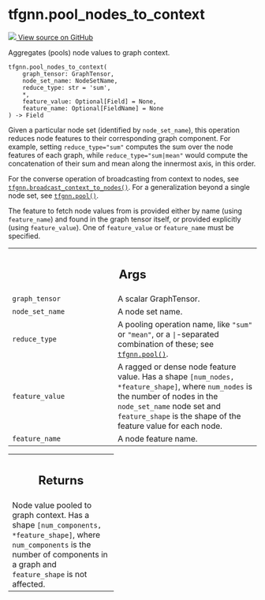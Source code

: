 # tfgnn.pool_nodes_to_context

<!-- Insert buttons and diff -->

<a target="_blank" href="https://github.com/tensorflow/gnn/tree/master/tensorflow_gnn/graph/pool_ops.py#L100-L150">
<img src="https://www.tensorflow.org/images/GitHub-Mark-32px.png" /> View source
on GitHub </a>

Aggregates (pools) node values to graph context.

<pre class="devsite-click-to-copy prettyprint lang-py tfo-signature-link">
<code>tfgnn.pool_nodes_to_context(
    graph_tensor: GraphTensor,
    node_set_name: NodeSetName,
    reduce_type: str = &#x27;sum&#x27;,
    *,
    feature_value: Optional[Field] = None,
    feature_name: Optional[FieldName] = None
) -> Field
</code></pre>

<!-- Placeholder for "Used in" -->

Given a particular node set (identified by `node_set_name`), this operation
reduces node features to their corresponding graph component. For example,
setting `reduce_type="sum"` computes the sum over the node features of each
graph, while `reduce_type="sum|mean"` would compute the concatenation of their
sum and mean along the innermost axis, in this order.

For the converse operation of broadcasting from context to nodes, see
<a href="../tfgnn/broadcast_context_to_nodes.md"><code>tfgnn.broadcast_context_to_nodes()</code></a>.
For a generalization beyond a single node set, see
<a href="../tfgnn/pool.md"><code>tfgnn.pool()</code></a>.

The feature to fetch node values from is provided either by name (using
`feature_name`) and found in the graph tensor itself, or provided explicitly
(using `feature_value`). One of `feature_value` or `feature_name` must be
specified.

<!-- Tabular view -->
 <table class="responsive fixed orange">
<colgroup><col width="214px"><col></colgroup>
<tr><th colspan="2"><h2 class="add-link">Args</h2></th></tr>

<tr>
<td>
<code>graph_tensor</code><a id="graph_tensor"></a>
</td>
<td>
A scalar GraphTensor.
</td>
</tr><tr>
<td>
<code>node_set_name</code><a id="node_set_name"></a>
</td>
<td>
A node set name.
</td>
</tr><tr>
<td>
<code>reduce_type</code><a id="reduce_type"></a>
</td>
<td>
A pooling operation name, like <code>"sum"</code> or <code>"mean"</code>, or a
<code>|</code>-separated combination of these; see <a href="../tfgnn/pool.md"><code>tfgnn.pool()</code></a>.
</td>
</tr><tr>
<td>
<code>feature_value</code><a id="feature_value"></a>
</td>
<td>
A ragged or dense node feature value. Has a shape
<code>[num_nodes, *feature_shape]</code>, where <code>num_nodes</code> is the number of nodes in
the <code>node_set_name</code> node set and <code>feature_shape</code> is the shape of the
feature value for each node.
</td>
</tr><tr>
<td>
<code>feature_name</code><a id="feature_name"></a>
</td>
<td>
A node feature name.
</td>
</tr>
</table>

<!-- Tabular view -->

 <table class="responsive fixed orange">
<colgroup><col width="214px"><col></colgroup>
<tr><th colspan="2"><h2 class="add-link">Returns</h2></th></tr>
<tr class="alt">
<td colspan="2">
Node value pooled to graph context. Has a shape <code>[num_components,
*feature_shape]</code>, where <code>num_components</code> is the number of components in a
graph and <code>feature_shape</code> is not affected.
</td>
</tr>

</table>

